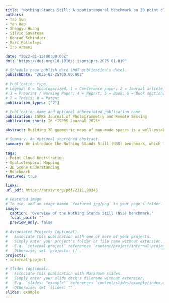 ```yaml
---
title: "Nothing Stands Still: A spatiotemporal benchmark on 3D point cloud registration under large geometric and temporal change"
authors:
- Tao Sun
- Yan Hao
- Shengyu Huang
- Silvio Savarese
- Konrad Schindler
- Marc Pollefeys
- Iro Armeni 

date: "2022-01-15T00:00:00Z"
doi: "https://doi.org/10.1016/j.isprsjprs.2025.01.010"

# Schedule page publish date (NOT publication's date).
publishDate: "2025-02-25T00:00:00Z"

# Publication type.
# Legend: 0 = Uncategorized; 1 = Conference paper; 2 = Journal article;
# 3 = Preprint / Working Paper; 4 = Report; 5 = Book; 6 = Book section;
# 7 = Thesis; 8 = Patent
publication_types: ["2"]

# Publication name and optional abbreviated publication name.
publication: ISPRS Journal of Photogrammetry and Remote Sensing
publication_short: In *ISPRS Journal 2025*

abstract: Building 3D geometric maps of man-made spaces is a well-established and active field that is fundamental to numerous computer vision and robotics applications. However, considering the continuously evolving nature of built environments, it is essential to question the capabilities of current mapping efforts in handling temporal changes. In addition to the above, the ability to create spatiotemporal maps holds significant potential for achieving sustainability and circularity goals. Existing mapping approaches focus on small changes, such as object relocation within common living spaces or self-driving car operation in outdoor spaces; all cases where the main structure of the scene remains fixed. Consequently, these approaches fail to address more radical change in the structure of the built environment, such as on the geometry and topology of it. To promote advancements on this front, we introduce the Nothing Stands Still (NSS) benchmark, which focuses on the spatiotemporal registration of 3D scenes undergoing large spatial and temporal change, ultimately creating one coherent spatiotemporal map. Specifically, the benchmark involves registering within the same coordinate system two or more partial 3D point clouds (fragments) originating from the same scene but captured from different spatiotemporal views. In addition to the standard task of pairwise registration, we assess multi-way registration of multiple fragments that belong to the same indoor environment and any temporal stage. As part of NSS, we introduce a dataset of 3D point clouds recurrently captured in large-scale building indoor environments that are under construction or renovation. The NSS benchmark presents three scenarios of increasing difficulty, with the goal to quantify the generalization ability of point cloud registration methods over space (within one building and across buildings) and time. We conduct extensive evaluations of state-of-the-art methods on NSS over all tasks and scenarios. The results demonstrate the necessity for novel methods specifically designed to handle large spatiotemporal changes. The homepage of our benchmark is at http://nothing-stands-still.com.

# Summary. An optional shortened abstract.
summary: We introduce the Nothing Stands Still (NSS) benchmark, which focuses on the spatiotemporal registration of 3D scenes undergoing large spatial and temporal change.

tags:
- Point Cloud Registration
- Spatiotemporal Mapping
- 3D Scene Understanding
- Benchmark
featured: true

links:
url_pdf: https://arxiv.org/pdf/2311.09346

# Featured image
# To use, add an image named `featured.jpg/png` to your page's folder. 
image:
  caption: 'Overview of the Nothing Stands Still (NSS) benchmark.'
  focal_point: ""
  preview_only: false

# Associated Projects (optional).
#   Associate this publication with one or more of your projects.
#   Simply enter your project's folder or file name without extension.
#   E.g. `internal-project` references `content/project/internal-project/index.md`.
#   Otherwise, set `projects: []`.
projects:
- internal-project

# Slides (optional).
#   Associate this publication with Markdown slides.
#   Simply enter your slide deck's filename without extension.
#   E.g. `slides: "example"` references `content/slides/example/index.md`.
#   Otherwise, set `slides: ""`.
slides: example
---
```


